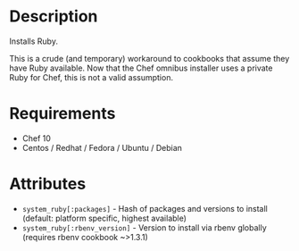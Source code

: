Description
===========

Installs Ruby.

This is a crude (and temporary) workaround to cookbooks that assume
they have Ruby available. Now that the Chef omnibus installer uses a
private Ruby for Chef, this is not a valid assumption.

# Requirements

* Chef 10
* Centos / Redhat / Fedora / Ubuntu / Debian

# Attributes

* `system_ruby[:packages]`         - Hash of packages and versions to install (default: platform specific, highest available)
* `system_ruby[:rbenv_version]`    - Version to install via rbenv globally (requires rbenv cookbook ~>1.3.1)


